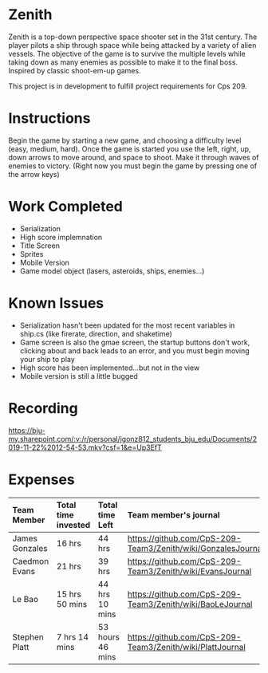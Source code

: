 # Zenith
Zenith is a top-down perspective space shooter set in the 31st century. The player pilots a ship through space while being attacked by a variety of alien vessels. The objective of the game is to survive the multiple levels while taking down as many enemies as possible to make it to the final boss. Inspired by classic shoot-em-up games.

This project is in development to fulfill project requirements for Cps 209.

# Instructions
Begin the game by starting a new game, and choosing a difficulty level (easy, medium, hard). Once the game is started you use the left, right, up, down arrows to move around, and space to shoot. Make it through waves of enemies to victory. (Right now you must begin the game by pressing one of the arrow keys)

# Work Completed
* Serialization
* High score implemnation 
* Title Screen
* Sprites
* Mobile Version
* Game model object (lasers, asteroids, ships, enemies...)

# Known Issues
* Serialization hasn't been updated for the most recent variables in ship.cs (like firerate, direction, and shaketime)
* Game screen is also the gmae screen, the startup buttons don't work, clicking about and back leads to an error, and you must begin       moving your ship to play 
* High score has been implemented...but not in the view
* Mobile version is still a little bugged

# Recording

https://bju-my.sharepoint.com/:v:/r/personal/jgonz812_students_bju_edu/Documents/2019-11-22%2012-54-53.mkv?csf=1&e=Up3EfT

# Expenses

| Team Member | Total time invested | Total time Left | Team member's journal |
| :------------- | :---------- | :----------- | :---------- |
| James Gonzales | 16 hrs | 44 hrs | https://github.com/CpS-209-Team3/Zenith/wiki/GonzalesJournal |
| Caedmon Evans | 21 hrs | 39 hrs | https://github.com/CpS-209-Team3/Zenith/wiki/EvansJournal |
| Le Bao | 15 hrs 50 mins | 44 hrs 10 mins | https://github.com/CpS-209-Team3/Zenith/wiki/BaoLeJournal |
| Stephen Platt | 7 hrs 14 mins | 53 hours 46 mins |  https://github.com/CpS-209-Team3/Zenith/wiki/PlattJournal |
